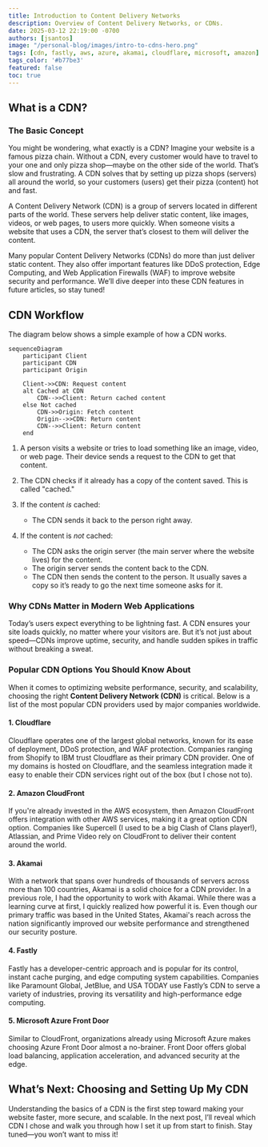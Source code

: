 ```yaml
---
title: Introduction to Content Delivery Networks 
description: Overview of Content Delivery Networks, or CDNs.
date: 2025-03-12 22:19:00 -0700
authors: [jsantos]
image: "/personal-blog/images/intro-to-cdns-hero.png"
tags: [cdn, fastly, aws, azure, akamai, cloudflare, microsoft, amazon]
tags_color: '#b77be3'
featured: false
toc: true
---
```

## What is a CDN?

### The Basic Concept

You might be wondering, what exactly is a CDN? Imagine your website is a famous pizza chain. Without a CDN, every customer would have to travel to your one and only pizza shop—maybe on the other side of the world. That’s slow and frustrating. A CDN solves that by setting up pizza shops (servers) all around the world, so your customers (users) get their pizza (content) hot and fast.

A Content Delivery Network (CDN) is a group of servers located in different parts of the world. These servers help deliver static content, like images, videos, or web pages, to users more quickly. When someone visits a website that uses a CDN, the server that’s closest to them will deliver the content. 

Many popular Content Delivery Networks (CDNs) do more than just deliver static content. They also offer important features like DDoS protection, Edge Computing, and Web Application Firewalls (WAF) to improve website security and performance. We’ll dive deeper into these CDN features in future articles, so stay tuned!

## CDN Workflow

The diagram below shows a simple example of how a CDN works.

```mermaid
sequenceDiagram
    participant Client
    participant CDN
    participant Origin

    Client->>CDN: Request content
    alt Cached at CDN
        CDN-->>Client: Return cached content
    else Not cached
        CDN->>Origin: Fetch content
        Origin-->>CDN: Return content
        CDN-->>Client: Return content
    end
```
1. A person visits a website or tries to load something like an image, video, or web page. Their device sends a request to the CDN to get that content.

2. The CDN checks if it already has a copy of the content saved. This is called "cached."

3. If the content *is* cached:
    - The CDN sends it back to the person right away.

4. If the content is *not* cached:
   - The CDN asks the origin server (the main server where the website lives) for the content.
   - The origin server sends the content back to the CDN.
   - The CDN then sends the content to the person. It usually saves a copy so it’s ready to go the next time someone asks for it.

### Why CDNs Matter in Modern Web Applications

Today’s users expect everything to be lightning fast. A CDN ensures your site loads quickly, no matter where your visitors are. But it’s not just about speed—CDNs improve uptime, security, and handle sudden spikes in traffic without breaking a sweat.

### Popular CDN Options You Should Know About

When it comes to optimizing website performance, security, and scalability, choosing the right **Content Delivery Network (CDN)** is critical. Below is a list of the most popular CDN providers used by major companies worldwide.

#### 1. Cloudflare
Cloudflare operates one of the largest global networks, known for its ease of deployment, DDoS protection, and WAF protection. Companies ranging from Shopify to IBM trust Cloudflare as their primary CDN provider. One of my domains is hosted on Cloudflare, and the seamless integration made it easy to enable their CDN services right out of the box (but I chose not to).

#### 2. Amazon CloudFront
If you're already invested in the AWS ecosystem, then Amazon CloudFront offers integration with other AWS services, making it a great option CDN option. Companies like Supercell (I used to be a big Clash of Clans player!), Atlassian, and Prime Video rely on CloudFront to deliver their content around the world.

#### 3. Akamai
With a network that spans over hundreds of thousands of servers across more than 100 countries, Akamai is a solid choice for a CDN provider. In a previous role, I had the opportunity to work with Akamai. While there was a learning curve at first, I quickly realized how powerful it is. Even though our primary traffic was based in the United States, Akamai's reach across the nation significantly improved our website performance and strengthened our security posture.

#### 4. Fastly
Fastly has a developer-centric approach and is popular for its control, instant cache purging, and edge computing system capabilities. Companies like Paramount Global, JetBlue, and USA TODAY use Fastly’s CDN to serve a variety of industries, proving its versatility and high-performance edge computing.

#### 5. Microsoft Azure Front Door
Similar to CloudFront, organizations already using Microsoft Azure makes choosing Azure Front Door almost a no-brainer. Front Door offers global load balancing, application acceleration, and advanced security at the edge. 

## What’s Next: Choosing and Setting Up My CDN
Understanding the basics of a CDN is the first step toward making your website faster, more secure, and scalable. In the next post, I’ll reveal which CDN I chose and walk you through how I set it up from start to finish. Stay tuned—you won’t want to miss it!
